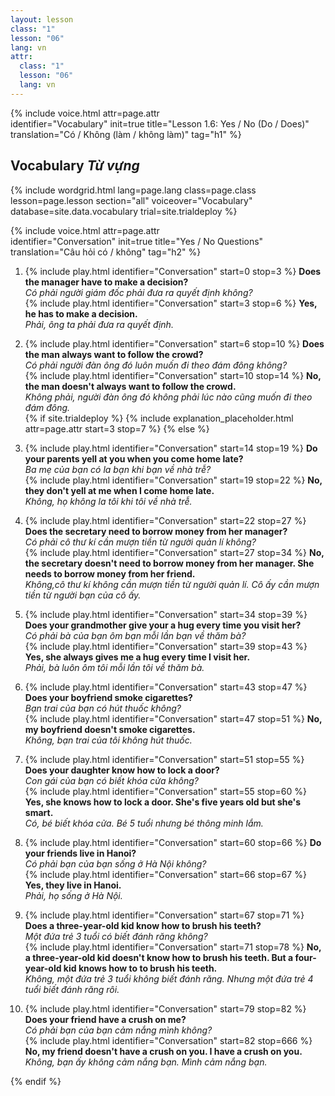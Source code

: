 ```yaml
---
layout: lesson
class: "1"
lesson: "06"
lang: vn
attr:
  class: "1"
  lesson: "06"
  lang: vn
---
```


{%  include voice.html attr=page.attr  
	identifier="Vocabulary"  init=true
	title="Lesson 1.6: Yes / No (Do / Does)"        
	translation="Có / Không (làm / không làm)"
    tag="h1" %}

## Vocabulary   *Từ vựng*


{% include wordgrid.html lang=page.lang
		class=page.class 
		lesson=page.lesson 
		section="all"
		voiceover="Vocabulary" 
		database=site.data.vocabulary 
		trial=site.trialdeploy %}

{%  include voice.html attr=page.attr  
	identifier="Conversation"  init=true
	title="Yes / No Questions"        
	translation="Câu hỏi có / không"
    tag="h2" %}

1. {% include play.html identifier="Conversation" start=0 stop=3 %} **Does the manager have to make a decision?**    
*Có phải người giám đốc phải đưa ra quyết định không?*       
{% include play.html identifier="Conversation" start=3 stop=6 %} **Yes, he has to make a decision.**    
*Phải, ông ta phải đưa ra quyết định.*   

2. {% include play.html identifier="Conversation" start=6 stop=10 %} **Does the man always want to follow the crowd?**    
*Có phải người đàn ông đó luôn muốn đi theo đám đông không?*     
{% include play.html identifier="Conversation" start=10 stop=14 %} **No, the man doesn't always want to follow the crowd.**    
*Không phải, người đàn ông đó không phải lúc nào cũng muốn đi theo đám đông.*    
{% if site.trialdeploy %}
	{% include explanation_placeholder.html  attr=page.attr     start=3 stop=7 %}
	{% else %}

3. {% include play.html identifier="Conversation" start=14 stop=19 %} **Do your parents yell at you when you come home late?**   
*Ba mẹ của bạn có la bạn khi bạn về nhà trễ?*        
{% include play.html identifier="Conversation" start=19 stop=22 %} **No, they don't yell at me when I come home late.**    
*Không, họ không la tôi khi tôi về nhà trễ.*     

4. {% include play.html identifier="Conversation" start=22 stop=27 %} **Does the secretary need to borrow money from her manager?**    
*Có phải cô thư kí cần mượn tiền từ người quản lí không?*    
{% include play.html identifier="Conversation" start=27 stop=34 %} **No, the secretary doesn't need to borrow money from her manager. She needs to borrow money from her friend.**   
*Không,cô thư kí không cần mượn tiền từ người quản lí. Cô ấy cần mượn tiền từ người bạn của cô ấy.*   

5. {% include play.html identifier="Conversation" start=34 stop=39 %} **Does your grandmother give your a hug every time you visit her?**    
*Có phải bà của bạn ôm bạn mỗi lần bạn về thăm bà?*    
{% include play.html identifier="Conversation" start=39 stop=43 %} **Yes, she always gives me a hug every time I visit her.**    
*Phải, bà luôn ôm tôi mỗi lần tôi về thăm bà.*   

6. {% include play.html identifier="Conversation" start=43 stop=47 %} **Does your boyfriend smoke cigarettes?**   
*Bạn trai của bạn có hút thuốc không?*    
{% include play.html identifier="Conversation" start=47 stop=51 %} **No, my boyfriend doesn't smoke cigarettes.**   
*Không, bạn trai của tôi không hút thuốc.*   

7. {% include play.html identifier="Conversation" start=51 stop=55 %} **Does your daughter know how to lock a door?**    
*Con gái của bạn có biết khóa cửa không?*    
{% include play.html identifier="Conversation" start=55 stop=60 %} **Yes, she knows how to lock a door. She's five years old but she's smart.**   
*Có, bé biết khóa cửa. Bé 5 tuổi nhưng bé thông minh lắm.*   

8. {% include play.html identifier="Conversation" start=60 stop=66 %} **Do your friends live in Hanoi?**    
*Có phải bạn của bạn sống ở Hà Nội không?*    
{% include play.html identifier="Conversation" start=66 stop=67 %} **Yes, they live in Hanoi.**   
*Phải, họ sống ở Hà Nội.*   

9. {% include play.html identifier="Conversation" start=67 stop=71 %} **Does a three-year-old kid know how to brush his teeth?**    
*Một đứa trẻ 3 tuổi có biết đánh răng không?*    
{% include play.html identifier="Conversation" start=71 stop=78 %} **No, a three-year-old kid doesn't know how to brush his teeth. But a four-year-old kid knows how to to brush his teeth.**   
*Không, một đứa trẻ 3 tuổi không biết đánh răng. Nhưng một đứa trẻ 4 tuổi biết đánh răng rôi.*   

10. {% include play.html identifier="Conversation" start=79 stop=82 %} **Does your friend have a crush on me?**   
*Có phải bạn của bạn cảm nắng mình không?*   
{% include play.html identifier="Conversation" start=82 stop=666 %} **No, my friend doesn't have a crush on you. I have a crush on you.**   
*Không, bạn ấy không cảm nắng bạn. Mình cảm nắng bạn.*   
 

{% endif %}